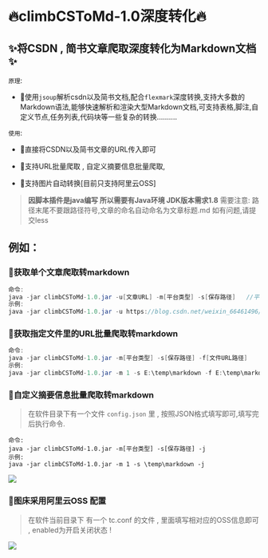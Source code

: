 # 🔥climbCSToMd-1.0深度转化🔥
## ✨️将CSDN , 简书文章爬取深度转化为Markdown文档✨️
`原理`:
- 🚀使用`jsoup`解析csdn以及简书文档,配合`flexmark`深度转换,支持大多数的Markdown语法,能够快速解析和渲染大型Markdown文档,可支持表格,脚注,自定义节点,任务列表,代码块等一些复杂的转换..........

`使用`:

- 🚀直接将CSDN以及简书文章的URL传入即可

- 🚀支持URL批量爬取 , 自定义摘要信息批量爬取,

- 🚀支持图片自动转换[目前只支持阿里云OSS]

  

> **因脚本插件是java编写 所以需要有Java环境 JDK版本需求1.8**
> 需要注意: 路径末尾不要跟路径符号,文章的命名自动命名为文章标题.md
> 如有问题,请提交less



## 例如：

### 🎯获取单个文章爬取转markdown
```java
命令: 
java -jar climbCSToMd-1.0.jar -u[文章URL] -m[平台类型] -s[保存路径]   //平台类型 1是csdn 2是简书
示例:
java -jar climbCSToMd-1.0.jar -u https://blog.csdn.net/weixin_66461496/article/details/143449370 -m 1 -s E:\temp\markdown
```
### 🎯获取指定文件里的URL批量爬取转markdown
```java
命令:
java -jar climbCSToMd-1.0.jar -m[平台类型] -s[保存路径] -f[文件URL路径]
示例:
java -jar climbCSToMd-1.0.jar -m 1 -s E:\temp\markdown -f E:\temp\markdown\urls.txt

```
### 🎯自定义摘要信息批量爬取转markdown

> 在软件目录下有一个文件 `config.json` 里 , 按照JSON格式填写即可,填写完后执行命令.

```
命令:
java -jar climbCSToMd-1.0.jar -m[平台类型] -s[保存路径] -j
示例:
java -jar climbCSToMd-1.0.jar -m 1 -s \temp\markdown -j
```

![](https://soobsj.oss-cn-hangzhou.aliyuncs.com/images/202411082359732.png)

### 🎯图床采用阿里云OSS 配置

> 在软件当前目录下 有一个 tc.conf 的文件 , 里面填写相对应的OSS信息即可 , enabled为开启关闭状态 !



![](https://soobsj.oss-cn-hangzhou.aliyuncs.com/images/202411090009293.png)
